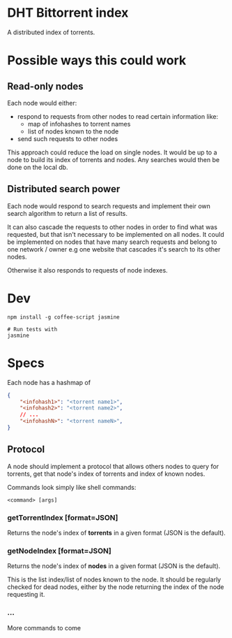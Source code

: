 # DHT Bittorrent index

A distributed index of torrents.

# Possible ways this could work

## Read-only nodes

Each node would either:

 * respond to requests from other nodes to read certain information like:
   * map of infohashes to torrent names
   * list of nodes known to the node
 * send such requests to other nodes

This approach could reduce the load on single nodes. It would be up to a node
to build its index of torrents and nodes. Any searches would then be done on the local db.

## Distributed search power

Each node would respond to search requests and implement their own search algorithm
to return a list of results.

It can also cascade the requests to other nodes in order to find what was requested,
but that isn't necessary to be implemented on all nodes. It could be implemented on nodes
that have many search requests and belong to one network / owner e.g one website that cascades it's search
to its other nodes.

Otherwise it also responds to requests of node indexes.

# Dev

	npm install -g coffee-script jasmine

	# Run tests with
	jasmine


# Specs

Each node has a hashmap of
```json
{
	"<infohash1>": "<torrent name1>",
	"<infohash2>": "<torrent name2>",
	// ...
	"<infohashN>": "<torrent nameN>",
}
```

## Protocol

A node should implement a protocol that allows
others nodes to query for torrents, get that node's index of torrents
and index of known nodes.

Commands look simply like shell commands:

	<command> [args]

### getTorrentIndex [format=JSON]

Returns the node's index of **torrents** in a given format (JSON is the default).

### getNodeIndex [format=JSON]

Returns the node's index of **nodes** in a given format (JSON is the default).

This is the list index/list of nodes known to the node. It should be regularly checked for dead nodes,
either by the node returning the index of the node requesting it.

### ...

More commands to come
